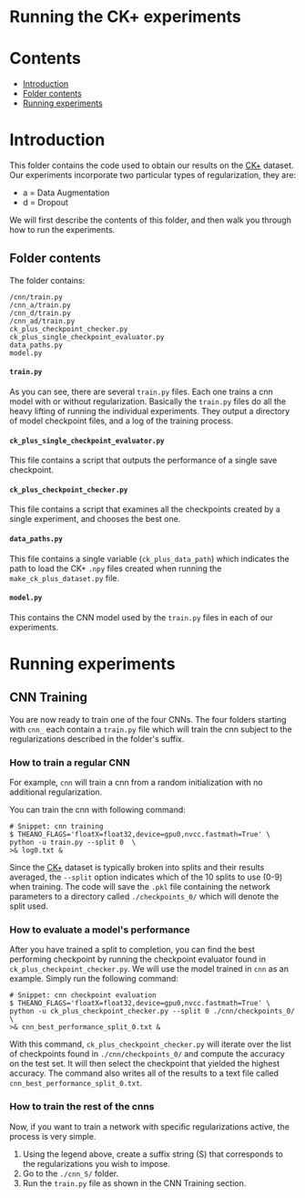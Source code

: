 # Running the CK+ experiments

# Contents
+ [Introduction](#introduction)
+ [Folder contents](#folder-contents)
+ [Running experiments](#running-experiments)

# Introduction

This folder contains the code used to obtain our results on the [CK+][CK+] dataset. Our experiments incorporate 
two particular types of regularization, they are:

+ a = Data Augmentation
+ d = Dropout

We will first describe the contents of this folder, and then walk you through
how to run the experiments.

## Folder contents
The folder contains:
``` shell
/cnn/train.py
/cnn_a/train.py
/cnn_d/train.py
/cnn_ad/train.py
ck_plus_checkpoint_checker.py
ck_plus_single_checkpoint_evaluator.py
data_paths.py
model.py
```

#### `train.py`
As you can see, there are several `train.py` files. Each one trains a cnn model with or without regularization.
Basically the `train.py` files do all the heavy lifting of running the individual experiments. They output a 
directory of model checkpoint files, and a log of the training process.

#### `ck_plus_single_checkpoint_evaluator.py`
This file contains a script that outputs the performance of a single save checkpoint.

#### `ck_plus_checkpoint_checker.py`
This file contains a script that examines all the checkpoints created by a 
single experiment, and chooses the best one.

#### `data_paths.py`
This file contains a single variable (``ck_plus_data_path``) which indicates the path to load the CK+ ``.npy`` files 
created when running the ``make_ck_plus_dataset.py`` file.

#### `model.py`
This contains the CNN model used by the ``train.py`` files in each of our experiments.


# Running experiments

## CNN Training

You are now ready to train one of the four CNNs. The four folders starting with `cnn_` 
each contain a `train.py` file which will train the cnn subject to the 
regularizations described in the folder's suffix. 

### How to train a regular CNN

For example, `cnn` will train a cnn from a random initialization with no additional regularization.

You can train the cnn with following command: 
``` shell
# Snippet: cnn training
$ THEANO_FLAGS='floatX=float32,device=gpu0,nvcc.fastmath=True' \ 
python -u train.py --split 0  \ 
>& log0.txt & 
```

Since the [CK+][CK+] dataset is typically broken into splits and their results averaged,
the `--split` option indicates which of the 10 splits to use (0-9) when training. The code 
will save the `.pkl` file containing the network parameters to a directory called `./checkpoints_0/` 
which will denote the split used.


### How to evaluate a model's performance

After you have trained a split to completion, you can find the best performing
checkpoint by running the checkpoint evaluator found in 
`ck_plus_checkpoint_checker.py`. We will use the model trained in `cnn` as an 
example. Simply run the following command:

``` shell
# Snippet: cnn checkpoint evaluation
$ THEANO_FLAGS='floatX=float32,device=gpu0,nvcc.fastmath=True' \ 
python -u ck_plus_checkpoint_checker.py --split 0 ./cnn/checkpoints_0/ \
>& cnn_best_performance_split_0.txt &
```

With this command, `ck_plus_checkpoint_checker.py` will iterate over the list of
checkpoints found in `./cnn/checkpoints_0/` and compute the accuracy on 
the test set. It will then select the checkpoint that yielded the highest
accuracy. The command also writes all of the results to a text file called 
`cnn_best_performance_split_0.txt`. 

### How to train the rest of the cnns

Now, if you want to train a network with specific regularizations active, 
the process is very simple. 

1. Using the legend above, create a suffix string (S) that corresponds to the 
   regularizations you wish to impose. 
2. Go to the `./cnn_S/` folder.
3. Run the `train.py` file as shown in the CNN Training section.


[CK+]:http://www.pitt.edu/~emotion/ck-spread.htm
